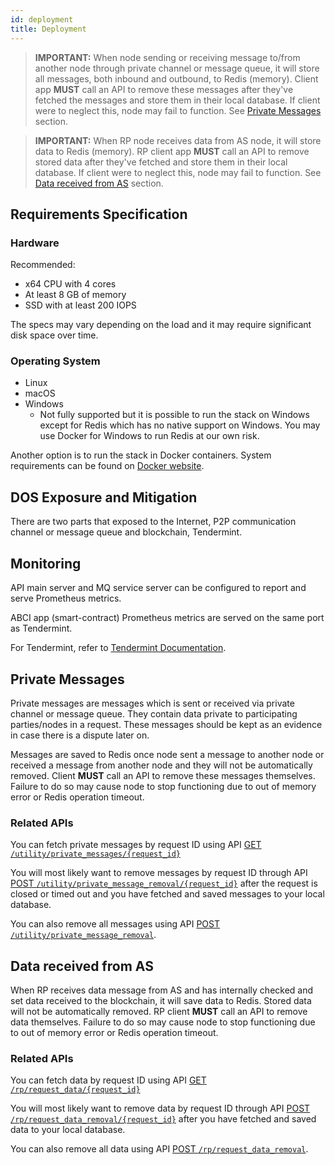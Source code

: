 ```yaml
---
id: deployment
title: Deployment
---
```


> **IMPORTANT:** When node sending or receiving message to/from another node through private channel or message queue, it will store all messages, both inbound and outbound, to Redis (memory). Client app **MUST** call an API to remove these messages after they've fetched the messages and store them in their local database. If client were to neglect this, node may fail to function. See [Private Messages](#private-messages) section.

> **IMPORTANT:** When RP node receives data from AS node, it will store data to Redis (memory). RP client app **MUST** call an API to remove stored data after they've fetched and store them in their local database. If client were to neglect this, node may fail to function. See [Data received from AS](#data-received-from-as) section.

## Requirements Specification

### Hardware

Recommended:

- x64 CPU with 4 cores
- At least 8 GB of memory
- SSD with at least 200 IOPS

The specs may vary depending on the load and it may require significant disk space over time.

### Operating System

- Linux
- macOS
- Windows
  - Not fully supported but it is possible to run the stack on Windows except for Redis which has no native support on Windows. You may use Docker for Windows to run Redis at our own risk.

Another option is to run the stack in Docker containers. System requirements can be found on [Docker website](https://docs.docker.com/).

## DOS Exposure and Mitigation

There are two parts that exposed to the Internet, P2P communication channel or message queue and blockchain, Tendermint.

[//]: # (@todo mitigation)

## Monitoring

API main server and MQ service server can be configured to report and serve Prometheus metrics.

ABCI app (smart-contract) Prometheus metrics are served on the same port as Tendermint.

For Tendermint, refer to [Tendermint Documentation](https://tendermint.com/docs/tendermint-core/running-in-production.html#monitoring-tendermint).

## Private Messages

Private messages are messages which is sent or received via private channel or message queue. They contain data private to participating parties/nodes in a request. These messages should be kept as an evidence in case there is a dispute later on.

Messages are saved to Redis once node sent a message to another node or received a message from another node and they will not be automatically removed. Client **MUST** call an API to remove these messages themselves. Failure to do so may cause node to stop functioning due to out of memory error or Redis operation timeout.

### Related APIs

You can fetch private messages by request ID using API [GET `/utility/private_messages/{request_id}`](https://app.swaggerhub.com/apis/NDID/utility/3.0#/default/get_utility_private_messages__request_id_)

You will most likely want to remove messages by request ID through API [POST `/utility/private_message_removal/{request_id}`](https://app.swaggerhub.com/apis/NDID/utility/3.0#/default/post_utility_private_message_removal__request_id_) after the request is closed or timed out and you have fetched and saved messages to your local database.

You can also remove all messages using API [POST `/utility/private_message_removal`](https://app.swaggerhub.com/apis/NDID/utility/3.0#/default/post_utility_private_message_removal).

## Data received from AS

When RP receives data message from AS and has internally checked and set data received to the blockchain, it will save data to Redis. Stored data will not be automatically removed. RP client **MUST** call an API to remove data themselves. Failure to do so may cause node to stop functioning due to out of memory error or Redis operation timeout.

### Related APIs

You can fetch data by request ID using API [GET `/rp/request_data/{request_id}`](https://app.swaggerhub.com/apis/NDID/relying_party_api/3.0#/default/get_request_data)

You will most likely want to remove data by request ID through API [POST `/rp/request_data_removal/{request_id}`](https://app.swaggerhub.com/apis/NDID/relying_party_api/3.0#/default/post_rp_request_data_removal__request_id_) after you have fetched and saved data to your local database.

You can also remove all data using API [POST `/rp/request_data_removal`](https://app.swaggerhub.com/apis/NDID/utility/3.0#/default/post_utility_private_message_removal).
